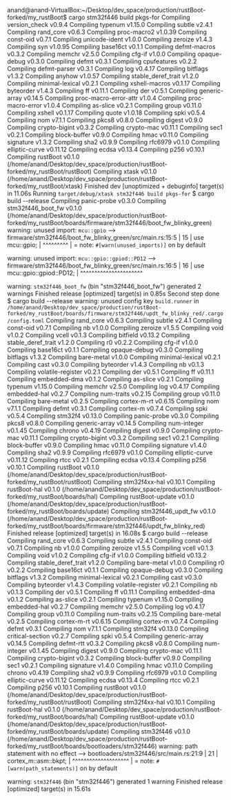 anand@anand-VirtualBox:~/Desktop/dev_space/production/rustBoot-forked/my_rustBoot$ cargo stm32f446 build pkgs-for
   Compiling version_check v0.9.4
   Compiling typenum v1.15.0
   Compiling subtle v2.4.1
   Compiling rand_core v0.6.3
   Compiling proc-macro2 v1.0.39
   Compiling const-oid v0.7.1
   Compiling unicode-ident v1.0.0
   Compiling zeroize v1.4.3
   Compiling syn v1.0.95
   Compiling base16ct v0.1.1
   Compiling defmt-macros v0.3.2
   Compiling memchr v2.5.0
   Compiling cfg-if v1.0.0
   Compiling opaque-debug v0.3.0
   Compiling defmt v0.3.1
   Compiling cpufeatures v0.2.2
   Compiling defmt-parser v0.3.1
   Compiling log v0.4.17
   Compiling bitflags v1.3.2
   Compiling anyhow v1.0.57
   Compiling stable_deref_trait v1.2.0
   Compiling minimal-lexical v0.2.1
   Compiling xshell-macros v0.1.17
   Compiling byteorder v1.4.3
   Compiling ff v0.11.1
   Compiling der v0.5.1
   Compiling generic-array v0.14.5
   Compiling proc-macro-error-attr v1.0.4
   Compiling proc-macro-error v1.0.4
   Compiling as-slice v0.2.1
   Compiling group v0.11.0
   Compiling xshell v0.1.17
   Compiling quote v1.0.18
   Compiling spki v0.5.4
   Compiling nom v7.1.1
   Compiling pkcs8 v0.8.0
   Compiling digest v0.9.0
   Compiling crypto-bigint v0.3.2
   Compiling crypto-mac v0.11.1
   Compiling sec1 v0.2.1
   Compiling block-buffer v0.9.0
   Compiling hmac v0.11.0
   Compiling signature v1.3.2
   Compiling sha2 v0.9.9
   Compiling rfc6979 v0.1.0
   Compiling elliptic-curve v0.11.12
   Compiling ecdsa v0.13.4
   Compiling p256 v0.10.1
   Compiling rustBoot v0.1.0 (/home/anand/Desktop/dev_space/production/rustBoot-forked/my_rustBoot/rustBoot)
   Compiling xtask v0.1.0 (/home/anand/Desktop/dev_space/production/rustBoot-forked/my_rustBoot/xtask)
    Finished dev [unoptimized + debuginfo] target(s) in 11.06s
     Running `target/debug/xtask stm32f446 build pkgs-for`
$ cargo build --release
   Compiling panic-probe v0.3.0
   Compiling stm32f446_boot_fw v0.1.0 (/home/anand/Desktop/dev_space/production/rustBoot-forked/my_rustBoot/boards/firmware/stm32f446/boot_fw_blinky_green)
warning: unused import: `mcu::gpio`
  --> firmware/stm32f446/boot_fw_blinky_green/src/main.rs:15:5
   |
15 | use mcu::gpio;
   |     ^^^^^^^^^
   |
   = note: `#[warn(unused_imports)]` on by default

warning: unused import: `mcu::gpio::gpiod::PD12`
  --> firmware/stm32f446/boot_fw_blinky_green/src/main.rs:16:5
   |
16 | use mcu::gpio::gpiod::PD12;
   |     ^^^^^^^^^^^^^^^^^^^^^^

warning: `stm32f446_boot_fw` (bin "stm32f446_boot_fw") generated 2 warnings
    Finished release [optimized] target(s) in 0.85s
Second step done
$ cargo build --release
warning: unused config key `build.runner` in `/home/anand/Desktop/dev_space/production/rustBoot-forked/my_rustBoot/boards/firmware/stm32f446/updt_fw_blinky_red/.cargo/config.toml`
   Compiling rand_core v0.6.3
   Compiling subtle v2.4.1
   Compiling const-oid v0.7.1
   Compiling nb v1.0.0
   Compiling zeroize v1.5.5
   Compiling void v1.0.2
   Compiling vcell v0.1.3
   Compiling bitfield v0.13.2
   Compiling stable_deref_trait v1.2.0
   Compiling r0 v0.2.2
   Compiling cfg-if v1.0.0
   Compiling base16ct v0.1.1
   Compiling opaque-debug v0.3.0
   Compiling bitflags v1.3.2
   Compiling bare-metal v1.0.0
   Compiling minimal-lexical v0.2.1
   Compiling cast v0.3.0
   Compiling byteorder v1.4.3
   Compiling nb v0.1.3
   Compiling volatile-register v0.2.1
   Compiling der v0.5.1
   Compiling ff v0.11.1
   Compiling embedded-dma v0.1.2
   Compiling as-slice v0.2.1
   Compiling typenum v1.15.0
   Compiling memchr v2.5.0
   Compiling log v0.4.17
   Compiling embedded-hal v0.2.7
   Compiling num-traits v0.2.15
   Compiling group v0.11.0
   Compiling bare-metal v0.2.5
   Compiling cortex-m-rt v0.6.15
   Compiling nom v7.1.1
   Compiling defmt v0.3.1
   Compiling cortex-m v0.7.4
   Compiling spki v0.5.4
   Compiling stm32f4 v0.13.0
   Compiling panic-probe v0.3.0
   Compiling pkcs8 v0.8.0
   Compiling generic-array v0.14.5
   Compiling num-integer v0.1.45
   Compiling chrono v0.4.19
   Compiling digest v0.9.0
   Compiling crypto-mac v0.11.1
   Compiling crypto-bigint v0.3.2
   Compiling sec1 v0.2.1
   Compiling block-buffer v0.9.0
   Compiling hmac v0.11.0
   Compiling signature v1.4.0
   Compiling sha2 v0.9.9
   Compiling rfc6979 v0.1.0
   Compiling elliptic-curve v0.11.12
   Compiling rtcc v0.2.1
   Compiling ecdsa v0.13.4
   Compiling p256 v0.10.1
   Compiling rustBoot v0.1.0 (/home/anand/Desktop/dev_space/production/rustBoot-forked/my_rustBoot/rustBoot)
   Compiling stm32f4xx-hal v0.10.1
   Compiling rustBoot-hal v0.1.0 (/home/anand/Desktop/dev_space/production/rustBoot-forked/my_rustBoot/boards/hal)
   Compiling rustBoot-update v0.1.0 (/home/anand/Desktop/dev_space/production/rustBoot-forked/my_rustBoot/boards/update)
   Compiling stm32f446_updt_fw v0.1.0 (/home/anand/Desktop/dev_space/production/rustBoot-forked/my_rustBoot/boards/firmware/stm32f446/updt_fw_blinky_red)
    Finished release [optimized] target(s) in 16.08s
$ cargo build --release
   Compiling rand_core v0.6.3
   Compiling subtle v2.4.1
   Compiling const-oid v0.7.1
   Compiling nb v1.0.0
   Compiling zeroize v1.5.5
   Compiling vcell v0.1.3
   Compiling void v1.0.2
   Compiling cfg-if v1.0.0
   Compiling bitfield v0.13.2
   Compiling stable_deref_trait v1.2.0
   Compiling bare-metal v1.0.0
   Compiling r0 v0.2.2
   Compiling base16ct v0.1.1
   Compiling opaque-debug v0.3.0
   Compiling bitflags v1.3.2
   Compiling minimal-lexical v0.2.1
   Compiling cast v0.3.0
   Compiling byteorder v1.4.3
   Compiling volatile-register v0.2.1
   Compiling nb v0.1.3
   Compiling der v0.5.1
   Compiling ff v0.11.1
   Compiling embedded-dma v0.1.2
   Compiling as-slice v0.2.1
   Compiling typenum v1.15.0
   Compiling embedded-hal v0.2.7
   Compiling memchr v2.5.0
   Compiling log v0.4.17
   Compiling group v0.11.0
   Compiling num-traits v0.2.15
   Compiling bare-metal v0.2.5
   Compiling cortex-m-rt v0.6.15
   Compiling cortex-m v0.7.4
   Compiling defmt v0.3.1
   Compiling nom v7.1.1
   Compiling stm32f4 v0.13.0
   Compiling critical-section v0.2.7
   Compiling spki v0.5.4
   Compiling generic-array v0.14.5
   Compiling defmt-rtt v0.3.2
   Compiling pkcs8 v0.8.0
   Compiling num-integer v0.1.45
   Compiling digest v0.9.0
   Compiling crypto-mac v0.11.1
   Compiling crypto-bigint v0.3.2
   Compiling block-buffer v0.9.0
   Compiling sec1 v0.2.1
   Compiling signature v1.4.0
   Compiling hmac v0.11.0
   Compiling chrono v0.4.19
   Compiling sha2 v0.9.9
   Compiling rfc6979 v0.1.0
   Compiling elliptic-curve v0.11.12
   Compiling ecdsa v0.13.4
   Compiling rtcc v0.2.1
   Compiling p256 v0.10.1
   Compiling rustBoot v0.1.0 (/home/anand/Desktop/dev_space/production/rustBoot-forked/my_rustBoot/rustBoot)
   Compiling stm32f4xx-hal v0.10.1
   Compiling rustBoot-hal v0.1.0 (/home/anand/Desktop/dev_space/production/rustBoot-forked/my_rustBoot/boards/hal)
   Compiling rustBoot-update v0.1.0 (/home/anand/Desktop/dev_space/production/rustBoot-forked/my_rustBoot/boards/update)
   Compiling stm32f446 v0.1.0 (/home/anand/Desktop/dev_space/production/rustBoot-forked/my_rustBoot/boards/bootloaders/stm32f446)
warning: path statement with no effect
  --> bootloaders/stm32f446/src/main.rs:21:9
   |
21 |         cortex_m::asm::bkpt;
   |         ^^^^^^^^^^^^^^^^^^^^
   |
   = note: `#[warn(path_statements)]` on by default

warning: `stm32f446` (bin "stm32f446") generated 1 warning
    Finished release [optimized] target(s) in 15.61s
